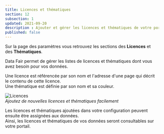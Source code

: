 ```yaml
---
title: Licences et thématiques
section: 12
subsection: 1
updated: 2021-09-20
description : Ajouter et gérer les licences et thématiques de votre portail
published: false
---
```

Sur la page des paramètres vous retrouvez les sections des **Licences** et des **Thématiques**.  

Data Fair permet de gérer les listes de licences et thématiques dont vous avez besoin pour vos données.

Une licence est référencée par son nom et l'adresse d'une page qui décrit le contenu de cette licence.  
Une thématique est définie par son nom et sa couleur.

![Licences](./images/user-guide-backoffice/licence-thematics.jpg)  
*Ajoutez de nouvelles licences et thématiques facilement*

Les licences et thématiques ajoutées dans votre configuration peuvent ensuite être assignées aux données.  
Ainsi, les licences et thématiques de vos données seront consultables sur votre portail.
